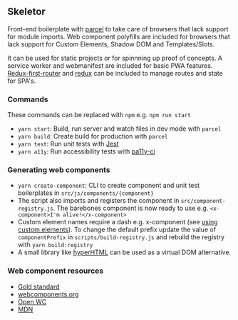 ## Skeletor

Front-end boilerplate with [parcel](https://parceljs.org/) to take care of browsers that lack support for module imports. Web component polyfills are included for browsers that lack support for Custom Elements, Shadow DOM and Templates/Slots.

It can be used for static projects or for spinnning up proof of concepts. A service worker and webmanifest are included for basic PWA features. [Redux-first-router](https://github.com/faceyspacey/redux-first-router) and [redux](https://github.com/reduxjs/redux) can be included to manage routes and state for SPA's.

### Commands
These commands can be replaced with `npm` e.g. `npm run start`

+ `yarn start`: Build, run server and watch files in dev mode with `parcel`
+ `yarn build`: Create build for production with `parcel`
+ `yarn test`: Run unit tests with [Jest](https://github.com/facebook/jest)
+ `yarn a11y`: Run accessibility tests with [pa11y-ci](https://github.com/pa11y/pa11y-ci)

### Generating web components
+ `yarn create-component`: CLI to create component and unit test boilerplates in `src/js/components/{component}`
+ The script also imports and registers the component in `src/component-registry.js`. The barebones component is now ready to use e.g. `<x-component>I'm alive!</x-component>`
+ Custom element names require a dash e.g. x-component (see [using custom elements](https://developer.mozilla.org/en-US/docs/Web/Web_Components/Using_custom_elements)). To change the default prefix update the value of `componentPrefix` in `scripts/build-registry.js` and rebuild the registry with `yarn build:registry`
+ A small library like [hyperHTML](https://github.com/WebReflection/hyperhtml) can be used as a virtual DOM alternative.

### Web component resources
+ [Gold standard](https://github.com/webcomponents/gold-standard/wiki)
+ [webcomponents.org](https://www.webcomponents.org/introduction)
+ [Open WC](https://open-wc.org/)
+ [MDN](https://developer.mozilla.org/en-US/docs/Web/Web_Components)
